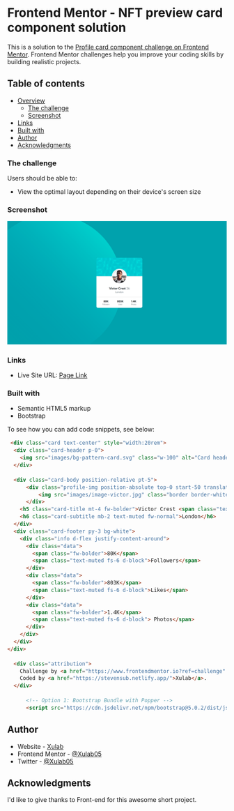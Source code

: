 # Frontend Mentor - NFT preview card component solution

This is a solution to the [Profile card component challenge on Frontend Mentor](https://www.frontendmentor.io/challenges/profile-card-component-cfArpWshJ). Frontend Mentor challenges help you improve your coding skills by building realistic projects. 

## Table of contents

- [Overview](#overview)
  - [The challenge](#the-challenge)
  - [Screenshot](#screenshot)
- [Links](#links)
- [Built with](#built-with)
- [Author](#author)
- [Acknowledgments](#acknowledgments)


### The challenge

Users should be able to:

- View the optimal layout depending on their device's screen size


### Screenshot

![](./images/profile-component-preview.png)

### Links

- Live Site URL: [Page Link](https://xulab5.github.io/order-summary-v1/)

### Built with

- Semantic HTML5 markup
- Bootstrap

To see how you can add code snippets, see below:

```html
 <div class="card text-center" style="width:20rem">
  <div class="card-header p-0">
    <img src="images/bg-pattern-card.svg" class="w-100" alt="Card header image">
  </div>
  
  <div class="card-body position-relative pt-5">
      <div class="profile-img position-absolute top-0 start-50 translate-middle rounded-circle">
          <img src="images/image-victor.jpg" class="border border-white rounded-circle" alt="Victor's image">
      </div>
    <h5 class="card-title mt-4 fw-bolder">Victor Crest <span class="text-muted fw-normal">26</span></h5>
    <h6 class="card-subtitle mb-2 text-muted fw-normal">London</h6>
  </div>
  <div class="card-footer py-3 bg-white">
    <div class="info d-flex justify-content-around">
      <div class="data">
        <span class="fw-bolder">80K</span>
        <span class="text-muted fs-6 d-block">Followers</span>
      </div>
      <div class="data">
        <span class="fw-bolder">803K</span>
        <span class="text-muted fs-6 d-block">Likes</span>
      </div>
      <div class="data">
        <span class="fw-bolder">1.4K</span>
        <span class="text-muted fs-6 d-block"> Photos</span>
      </div>
    </div>
  </div>
</div>

  <div class="attribution">
    Challenge by <a href="https://www.frontendmentor.io?ref=challenge" rel="external nofollow"target="_blank">Frontend Mentor</a>. 
    Coded by <a href="https://stevensub.netlify.app/">Xulab</a>.
  </div>

      <!-- Option 1: Bootstrap Bundle with Popper -->
      <script src="https://cdn.jsdelivr.net/npm/bootstrap@5.0.2/dist/js/bootstrap.bundle.min.js" integrity="sha384-MrcW6ZMFYlzcLA8Nl+NtUVF0sA7MsXsP1UyJoMp4YLEuNSfAP+JcXn/tWtIaxVXM" crossorigin="anonymous"></script>

```


## Author

- Website - [Xulab](https://substeven.netlify.app/)
- Frontend Mentor - [@Xulab05](https://www.frontendmentor.io/profile/Xulab5)
- Twitter - [@Xulab05](https://www.instagram.com/xulab05/)

## Acknowledgments
I'd like to give thanks to Front-end for this awesome short project.

